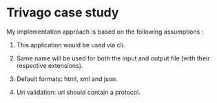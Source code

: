 # Trivago case study

My implementation approach is based on the following assumptions :

1) This application would be used via cli.

2) Same name will be used for both the input and output file (with their respective extensions).

3) Default formats: html, xml and json.

4) Uri validation: uri should contain a protocol.
